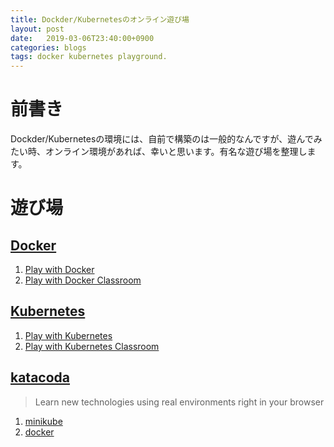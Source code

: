 ```yaml
---
title: Dockder/Kubernetesのオンライン遊び場
layout: post
date:   2019-03-06T23:40:00+0900
categories: blogs
tags: docker kubernetes playground.
---
```


# 前書き

Dockder/Kubernetesの環境には、自前で構築のは一般的なんですが、遊んでみたい時、オンライン環境があれば、幸いと思います。有名な遊び場を整理します。

# 遊び場

## [Docker](https://www.docker.com/)

1. [Play with Docker](https://labs.play-with-docker.com/)
2. [Play with Docker Classroom](https://training.play-with-docker.com/)

## [Kubernetes](https://kubernetes.io)

1. [Play with Kubernetes](https://labs.play-with-k8s.com/)
2. [Play with Kubernetes Classroom](https://training.play-with-kubernetes.com/)

## [katacoda](https://katacoda.com/)

> Learn new technologies using real environments
right in your browser

1. [minikube](https://katacoda.com/embed/minikube?command=minikube%20version%3B%20minikube%20start)
2. [docker](https://katacoda.com/embed/docker?command=docker%20version)
